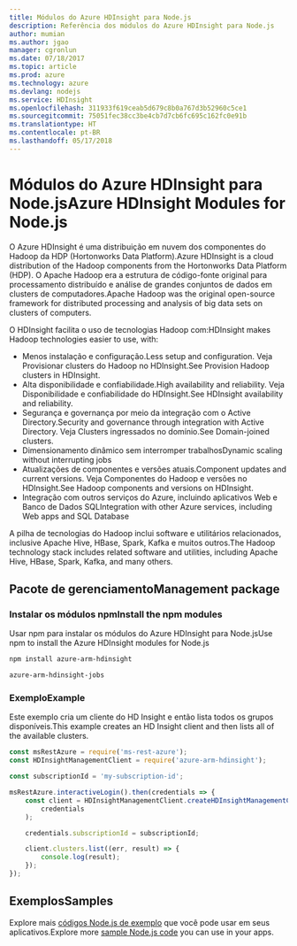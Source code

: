```yaml
---
title: Módulos do Azure HDInsight para Node.js
description: Referência dos módulos do Azure HDInsight para Node.js
author: mumian
ms.author: jgao
manager: cgronlun
ms.date: 07/18/2017
ms.topic: article
ms.prod: azure
ms.technology: azure
ms.devlang: nodejs
ms.service: HDInsight
ms.openlocfilehash: 311933f619ceab5d679c8b0a767d3b52960c5ce1
ms.sourcegitcommit: 75051fec38cc3be4cb7d7cb6fc695c162fc0e91b
ms.translationtype: HT
ms.contentlocale: pt-BR
ms.lasthandoff: 05/17/2018
---
```

# <a name="azure-hdinsight-modules-for-nodejs"></a><span data-ttu-id="06c67-103">Módulos do Azure HDInsight para Node.js</span><span class="sxs-lookup"><span data-stu-id="06c67-103">Azure HDInsight Modules for Node.js</span></span>

<span data-ttu-id="06c67-104">O Azure HDInsight é uma distribuição em nuvem dos componentes do Hadoop da HDP (Hortonworks Data Platform).</span><span class="sxs-lookup"><span data-stu-id="06c67-104">Azure HDInsight is a cloud distribution of the Hadoop components from the Hortonworks Data Platform (HDP).</span></span> <span data-ttu-id="06c67-105">O Apache Hadoop era a estrutura de código-fonte original para processamento distribuído e análise de grandes conjuntos de dados em clusters de computadores.</span><span class="sxs-lookup"><span data-stu-id="06c67-105">Apache Hadoop was the original open-source framework for distributed processing and analysis of big data sets on clusters of computers.</span></span>

<span data-ttu-id="06c67-106">O HDInsight facilita o uso de tecnologias Hadoop com:</span><span class="sxs-lookup"><span data-stu-id="06c67-106">HDInsight makes Hadoop technologies easier to use, with:</span></span>
- <span data-ttu-id="06c67-107">Menos instalação e configuração.</span><span class="sxs-lookup"><span data-stu-id="06c67-107">Less setup and configuration.</span></span> <span data-ttu-id="06c67-108">Veja Provisionar clusters do Hadoop no HDInsight.</span><span class="sxs-lookup"><span data-stu-id="06c67-108">See Provision Hadoop clusters in HDInsight.</span></span>
- <span data-ttu-id="06c67-109">Alta disponibilidade e confiabilidade.</span><span class="sxs-lookup"><span data-stu-id="06c67-109">High availability and reliability.</span></span> <span data-ttu-id="06c67-110">Veja Disponibilidade e confiabilidade do HDInsight.</span><span class="sxs-lookup"><span data-stu-id="06c67-110">See HDInsight availability and reliability.</span></span>
- <span data-ttu-id="06c67-111">Segurança e governança por meio da integração com o Active Directory.</span><span class="sxs-lookup"><span data-stu-id="06c67-111">Security and governance through integration with Active Directory.</span></span> <span data-ttu-id="06c67-112">Veja Clusters ingressados no domínio.</span><span class="sxs-lookup"><span data-stu-id="06c67-112">See Domain-joined clusters.</span></span>
- <span data-ttu-id="06c67-113">Dimensionamento dinâmico sem interromper trabalhos</span><span class="sxs-lookup"><span data-stu-id="06c67-113">Dynamic scaling without interrupting jobs</span></span>
- <span data-ttu-id="06c67-114">Atualizações de componentes e versões atuais.</span><span class="sxs-lookup"><span data-stu-id="06c67-114">Component updates and current versions.</span></span> <span data-ttu-id="06c67-115">Veja Componentes do Hadoop e versões no HDInsight.</span><span class="sxs-lookup"><span data-stu-id="06c67-115">See Hadoop components and versions on HDInsight.</span></span>
- <span data-ttu-id="06c67-116">Integração com outros serviços do Azure, incluindo aplicativos Web e Banco de Dados SQL</span><span class="sxs-lookup"><span data-stu-id="06c67-116">Integration with other Azure services, including Web apps and SQL Database</span></span>

<span data-ttu-id="06c67-117">A pilha de tecnologias do Hadoop inclui software e utilitários relacionados, inclusive Apache Hive, HBase, Spark, Kafka e muitos outros.</span><span class="sxs-lookup"><span data-stu-id="06c67-117">The Hadoop technology stack includes related software and utilities, including Apache Hive, HBase, Spark, Kafka, and many others.</span></span> 

## <a name="management-package"></a><span data-ttu-id="06c67-118">Pacote de gerenciamento</span><span class="sxs-lookup"><span data-stu-id="06c67-118">Management package</span></span>

### <a name="install-the-npm-modules"></a><span data-ttu-id="06c67-119">Instalar os módulos npm</span><span class="sxs-lookup"><span data-stu-id="06c67-119">Install the npm modules</span></span>

<span data-ttu-id="06c67-120">Usar npm para instalar os módulos do Azure HDInsight para Node.js</span><span class="sxs-lookup"><span data-stu-id="06c67-120">Use npm to install the Azure HDInsight modules for Node.js</span></span>

```bash
npm install azure-arm-hdinsight
```

```bash
azure-arm-hdinsight-jobs
```

### <a name="example"></a><span data-ttu-id="06c67-121">Exemplo</span><span class="sxs-lookup"><span data-stu-id="06c67-121">Example</span></span> 

<span data-ttu-id="06c67-122">Este exemplo cria um cliente do HD Insight e então lista todos os grupos disponíveis.</span><span class="sxs-lookup"><span data-stu-id="06c67-122">This example creates an HD Insight client and then lists all of the available clusters.</span></span> 

```javascript
const msRestAzure = require('ms-rest-azure');
const HDInsightManagementClient = require('azure-arm-hdinsight');

const subscriptionId = 'my-subscription-id';

msRestAzure.interactiveLogin().then(credentials => {
    const client = HDInsightManagementClient.createHDInsightManagementClient(
        credentials
    );

    credentials.subscriptionId = subscriptionId;

    client.clusters.list((err, result) => {
        console.log(result);
    });
});
```

## <a name="samples"></a><span data-ttu-id="06c67-123">Exemplos</span><span class="sxs-lookup"><span data-stu-id="06c67-123">Samples</span></span>

<span data-ttu-id="06c67-124">Explore mais [códigos Node.js de exemplo](https://azure.microsoft.com/resources/samples/?platform=nodejs) que você pode usar em seus aplicativos.</span><span class="sxs-lookup"><span data-stu-id="06c67-124">Explore more [sample Node.js code](https://azure.microsoft.com/resources/samples/?platform=nodejs) you can use in your apps.</span></span>
